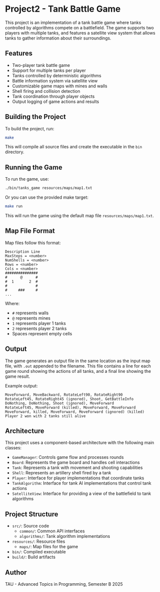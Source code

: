 # Project2 - Tank Battle Game

This project is an implementation of a tank battle game where tanks controlled by algorithms compete on a battlefield. The game supports two players with multiple tanks, and features a satellite view system that allows tanks to gather information about their surroundings.

## Features

- Two-player tank battle game
- Support for multiple tanks per player
- Tanks controlled by deterministic algorithms
- Battle information system via satellite view
- Customizable game maps with mines and walls
- Shell firing and collision detection
- Tank coordination through player objects
- Output logging of game actions and results

## Building the Project

To build the project, run:

```bash
make
```

This will compile all source files and create the executable in the `bin` directory.

## Running the Game

To run the game, use:

```bash
./bin/tanks_game resources/maps/map1.txt
```

Or you can use the provided make target:

```bash
make run
```

This will run the game using the default map file `resources/maps/map1.txt`.

## Map File Format

Map files follow this format:

```
Description Line
MaxSteps = <number>
NumShells = <number>
Rows = <number>
Cols = <number>
###############
#      @      #
#  1       2  #
#             #
#     ###     #
...
```

Where:
- `#` represents walls
- `@` represents mines
- `1` represents player 1 tanks
- `2` represents player 2 tanks
- Spaces represent empty cells

## Output

The game generates an output file in the same location as the input map file, with `.out` appended to the filename. This file contains a line for each game round showing the actions of all tanks, and a final line showing the game result.

Example output:
```
MoveForward, MoveBackward, RotateLeft90, RotateRight90
RotateLeft45, RotateRight45 (ignored), Shoot, GetBattleInfo
DoNothing, DoNothing, Shoot (ignored), MoveForward
RotateLeft45, MoveForward (killed), MoveForward, MoveForward
MoveForward, killed, MoveForward, MoveForward (ignored) (killed)
Player 2 won with 2 tanks still alive
```

## Architecture

This project uses a component-based architecture with the following main classes:

- `GameManager`: Controls game flow and processes rounds
- `Board`: Represents the game board and handles cell interactions
- `Tank`: Represents a tank with movement and shooting capabilities
- `Shell`: Represents an artillery shell fired by a tank
- `Player`: Interface for player implementations that coordinate tanks
- `TankAlgorithm`: Interface for tank AI implementations that control tank actions
- `SatelliteView`: Interface for providing a view of the battlefield to tank algorithms

## Project Structure

- `src/`: Source code
  - `common/`: Common API interfaces
  - `algorithms/`: Tank algorithm implementations
- `resources/`: Resource files
  - `maps/`: Map files for the game
- `bin/`: Compiled executable
- `build/`: Build artifacts

## Author

TAU - Advanced Topics in Programming, Semester B 2025